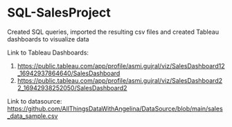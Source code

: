 # SQL-SalesProject
Created SQL queries, imported the resulting csv files and created Tableau dashboards to visualize data

Link to Tableau Dashboards: 
1. https://public.tableau.com/app/profile/asmi.gujral/viz/SalesDashboard12_16942937864640/SalesDashboard
2. https://public.tableau.com/app/profile/asmi.gujral/viz/SalesDashboard22_16942938252050/SalesDashboard2

Link to datasource: https://github.com/AllThingsDataWithAngelina/DataSource/blob/main/sales_data_sample.csv
